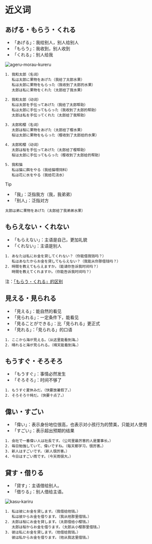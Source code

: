 # 近义词

## あげる・もらう・くれる

- 「あげる」：我给别人，别人给别人
- 「もらう」：我收到，别人收到
- 「くれる」：别人给我

![ageru-morau-kureru](/vocab-compare-ageru-morau-kureru.svg)

```
1. 我和太郎（名词）
   私は太郎に果物をあげた（我给了太郎水果）
   私は太郎に果物をもらった（我收到了太郎的水果）
   太郎は私に果物をくれた（太郎给了我水果）

2. 我和太郎（动词）
   私は太郎を手伝ってあげた（我给了太郎帮助）
   私は太郎に手伝ってもらった（我收到了太郎的帮助）
   太郎は私を手伝ってくれた（太郎给了我帮助）

3. 太郎和樱（名词）
   太郎は桜に果物をあげた（太郎给了樱水果）
   桜は太郎に果物をもらった（樱收到了太郎给的水果）

4. 太郎和樱（动词）
   太郎は桜を手伝ってあげた（太郎给了樱帮助）
   桜は太郎に手伝ってもらった（樱收到了太郎给的帮助）

5. 我和猫
   私は猫に餌をやる（我给猫喂饲料）
   私は花に水をやる（我给花浇水）
```

> [!TIP]
>
> - 「我」：泛指我方（我，我弟弟）
> - 「别人」：泛指对方
>
> ```
> 太郎は弟に果物をあげた（太郎给了我弟弟水果）
> ```

## もらえない・くれない

- 「もらえない」：主语是自己，更加礼貌
- 「くれない」：主语是别人

```
1. あなたは私にお金を貸してくれない？（你能借我钱吗？）
   私はあなたからお金を貸してもらえない？（我能从你那借钱吗？）
2. 時間を教えてもらえますか。（能请你告诉我时间吗？）
   時間を教えてくれますか。（你能告诉我时间吗？）
```

注：[「もらう・くれる」的区别](#あげるもらうくれる)

## 見える・見られる

- 「見える」：能自然的看见
- 「見られる」：一定条件下，能看见
- 「見ることができる」：比「見られる」更正式
- 「見れる」：「見られる」的口语

```
1. ここから海が見える。（从这里能看到海。）
2. 晴れると海が見られる。（晴天能看到海。）
```

## もうすぐ・そろそろ

- 「もうすぐ」：事情必然发生
- 「そろそろ」：时间不够了

```
1. もうすぐ夏休みだ。（快要放暑假了。）
2. そろそろ十時だ。（快要十点了。）
```

## 偉い・すごい

- 「偉い」：表示身份地位很高，也表示对小孩行为的赞美，只能对人使用
- 「すごい」：表示超出预期的结果

```
1. 会社で一番偉い人は社長です。（公司里最厉害的人是董事长。）
2. 毎日勉強していて、偉いですね。（每天都学习，很厉害。）
3. 新人はすごいです。（新人很厉害。）
4. 今日はすごい雨です。（今天雨很大。）
```

## 貸す・借りる

- 「貸す」：主语借给别人。
- 「借りる」：别人借给主语。

![kasu-kariru](/vocab-compare-kasu-kariru.svg)

```
1. 私は彼にお金を貸します。（我借给他钱。）
   私は彼からお金を借ります。（我从他那里借钱。）
2. 太郎は桜にお金を貸します。（太郎借给小樱钱。）
   太郎は桜からお金を借ります。（太郎从小樱那里借钱。）
3. 彼は私にお金を貸します。（他借给我钱。）
   彼は私からお金を借ります。（他从我这里借钱。）
```
